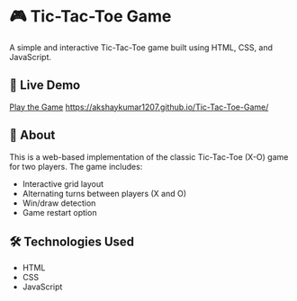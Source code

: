# 🎮 Tic-Tac-Toe Game

A simple and interactive Tic-Tac-Toe game built using HTML, CSS, and JavaScript.

## 🔗 Live Demo

[Play the Game](#) https://akshaykumar1207.github.io/Tic-Tac-Toe-Game/

## 🧠 About

This is a web-based implementation of the classic Tic-Tac-Toe (X-O) game for two players. The game includes:

- Interactive grid layout
- Alternating turns between players (X and O)
- Win/draw detection
- Game restart option


## 🛠️ Technologies Used

- HTML
- CSS
- JavaScript

